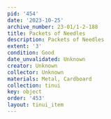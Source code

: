 ```yaml
---
pid: '454'
date: '2023-10-25'
archive_number: 23-01/1-2-188
title: Packets of Needles
description: Packets of Needles
extent: '3'
condition: Good
date_unvalidated: Unknown
creator: Unknown
collector: Unknown
materials: Metal, Cardboard
collection: tinui
key: object
order: '453'
layout: tinui_item
---
```

